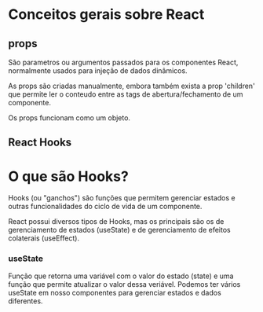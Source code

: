 # Conceitos gerais sobre React

## props

São parametros ou argumentos passados para os componentes React, normalmente
usados para injeção de dados dinâmicos.

As props são criadas manualmente, embora também exista a prop 'children' que
permite ler o conteudo entre as tags de abertura/fechamento de um componente.

Os props funcionam como um objeto.

## React Hooks

# O que são Hooks?

Hooks (ou "ganchos") são funções que permitem gerenciar estados e outras
funcionalidades do ciclo de vida de um componente.

React possui diversos tipos de Hooks, mas os principais são os de
gerenciamento de estados (useState) e de gerenciamento de efeitos
colaterais (useEffect).

### useState

Função que retorna uma variável com o valor do estado (state) e uma função
que permite atualizar o valor dessa veriável. Podemos ter vários useState em
nosso componentes para gerenciar estados e dados diferentes.
